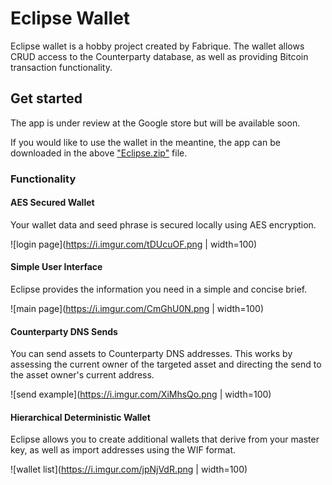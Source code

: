 # Eclipse Wallet

Eclipse wallet is a hobby project created by Fabrique.
The wallet allows CRUD access to the Counterparty database, as well as providing Bitcoin transaction functionality.

## Get started

The app is under review at the Google store but will be available soon.

If you would like to use the wallet in the meantine, the app can be downloaded in the above ["Eclipse.zip"](https://github.com/Hakkonen/Eclipse/blob/main/Eclipse.zip) file.

### Functionality

#### AES Secured Wallet

Your wallet data and seed phrase is secured locally using AES encryption.

![login page](https://i.imgur.com/tDUcuOF.png | width=100)

#### Simple User Interface

Eclipse provides the information you need in a simple and concise brief.

![main page](https://i.imgur.com/CmGhU0N.png | width=100)

#### Counterparty DNS Sends

You can send assets to Counterparty DNS addresses.
This works by assessing the current owner of the targeted asset and directing the send to the asset owner's current address.

![send example](https://i.imgur.com/XiMhsQo.png | width=100)

#### Hierarchical Deterministic Wallet

Eclipse allows you to create additional wallets that derive from your master key, as well as import addresses using the WIF format.

![wallet list](https://i.imgur.com/jpNjVdR.png | width=100)